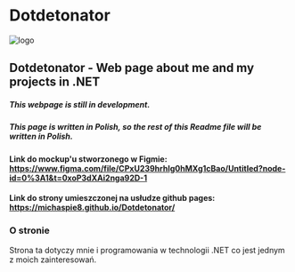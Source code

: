 # Dotdetonator

![logo](https://user-images.githubusercontent.com/81254108/228600897-e82c0259-aede-4dc4-b076-3f8d11f2ae9b.png)

## Dotdetonator - Web page about me and my projects in .NET

##### This webpage is still in development.

##### This page is written in Polish, so the rest of this Readme file will be written in Polish.

#### Link do mockup'u stworzonego w Figmie: https://www.figma.com/file/CPxU239hrhIg0hMXg1cBao/Untitled?node-id=0%3A1&t=0xoP3dXAi2nga92D-1

#### Link do strony umieszczonej na usłudze github pages: https://michaspie8.github.io/Dotdetonator/

### O stronie

Strona ta dotyczy mnie i programowania w technologii .NET co jest jednym z moich zainteresowań.